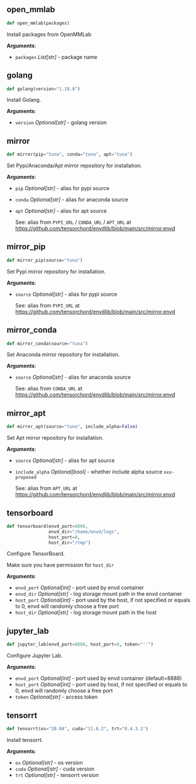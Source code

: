 
## open\_mmlab

```python
def open_mmlab(packages)
```

Install packages from OpenMMLab

**Arguments**:

- `packages` _List[str]_ - package name


## golang

```python
def golang(version="1.18.8")
```

Install Golang.

**Arguments**:

- `version` _Optional[str]_ - golang version


## mirror

```python
def mirror(pip="tuna", conda="tuna", apt="tuna")
```

Set Pypi/Anaconda/Apt mirror repository for installation.

**Arguments**:

- `pip` _Optional[str]_ - alias for pypi source
- `conda` _Optional[str]_ - alias for anaconda source
- `apt` _Optional[str]_ - alias for apt source
  
  See:
  alias from `PYPI_URL` / `CONDA_URL` / `APT_URL` at
  https://github.com/tensorchord/envdlib/blob/main/src/mirror.envd

## mirror\_pip

```python
def mirror_pip(source="tuna")
```

Set Pypi mirror repository for installation.

**Arguments**:

- `source` _Optional[str]_ - alias for pypi source
  
  See:
  alias from `PYPI_URL` at
  https://github.com/tensorchord/envdlib/blob/main/src/mirror.envd

## mirror\_conda

```python
def mirror_conda(source="tuna")
```

Set Anaconda mirror repository for installation.

**Arguments**:

- `source` _Optional[str]_ - alias for anaconda source
  
  See:
  alias from `CONDA_URL` at
  https://github.com/tensorchord/envdlib/blob/main/src/mirror.envd

## mirror\_apt

```python
def mirror_apt(source="tuna", include_alpha=False)
```

Set Apt mirror repository for installation.

**Arguments**:

- `source` _Optional[str]_ - alias for apt source
- `include_alpha` _Optional[bool]_ - whether include alpha source `xxx-proposed`
  
  See:
  alias from `APT_URL` at
  https://github.com/tensorchord/envdlib/blob/main/src/mirror.envd


## tensorboard

```python
def tensorboard(envd_port=6006,
                envd_dir="/home/envd/logs",
                host_port=0,
                host_dir="/tmp")
```

Configure TensorBoard.

Make sure you have permission for `host_dir`

**Arguments**:

- `envd_port` _Optional[int]_ - port used by envd container
- `envd_dir` _Optional[str]_ - log storage mount path in the envd container
- `host_port` _Optional[int]_ - port used by the host, if not specified or equals to 0,
  envd will randomly choose a free port
- `host_dir` _Optional[str]_ - log storage mount path in the host


## jupyter\_lab

```python
def jupyter_lab(envd_port=8888, host_port=0, token="''")
```

Configure Jupyter Lab.

**Arguments**:

- `envd_port` _Optional[int]_ - port used by envd container (default=8888)
- `host_port` _Optional[int]_ - port used by host, if not specified or equals to 0,
  envd will randomly choose a free port
- `token` _Optional[str]_ - access token


## tensorrt

```python
def tensorrt(os="20.04", cuda="11.6.2", trt="8.4.3.1")
```

Install tensorrt.

**Arguments**:

- `os` _Optional[str]_ - os version
- `cuda` _Optional[str]_ - cuda version
- `trt` _Optional[str]_ - tensorrt version

